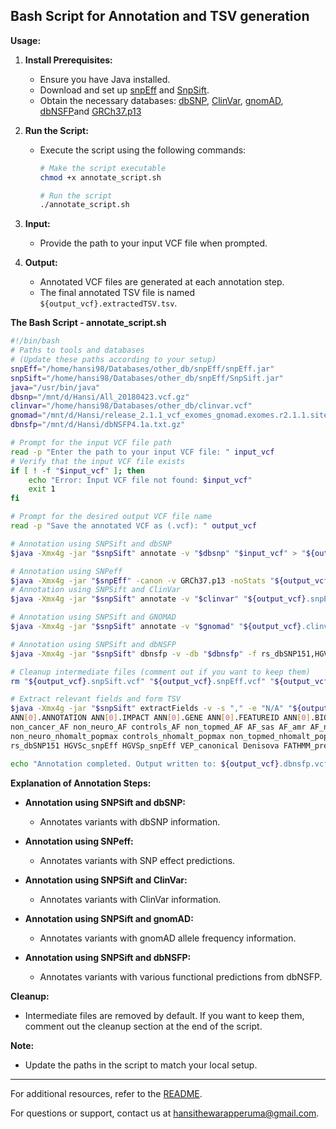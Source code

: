## Bash Script for Annotation and TSV generation

**Usage:**

1. **Install Prerequisites:**
   - Ensure you have Java installed.
   - Download and set up [snpEff](https://pcingola.github.io/SnpEff/) and [SnpSift](https://pcingola.github.io/SnpEff/).
   - Obtain the necessary databases: [dbSNP](https://ftp.ncbi.nih.gov/snp/organisms/human_9606_b151_GRCh37p13/VCF/All_20180423.vcf.gz), [ClinVar](https://ftp.ncbi.nlm.nih.gov/pub/clinvar/vcf_GRCh37/clinvar.vcf.gz), [gnomAD](https://console.cloud.google.com/storage/browser/_details/gcp-public-data--gnomad/release/2.1.1/vcf/exomes/gnomad.exomes.r2.1.1.sites.vcf.bgz), [dbNSFP](https://snpeff.blob.core.windows.net/databases/dbs/GRCh37/dbNSFP_4.1a/dbNSFP4.1a.txt.gz)and [GRCh37.p13](https://ftp.ncbi.nlm.nih.gov/genomes/all/GCF/000/001/405/GCF_000001405.39_GRCh38.p13/)

2. **Run the Script:**

   - Execute the script using the following commands:
     ```bash
     # Make the script executable
     chmod +x annotate_script.sh

     # Run the script
     ./annotate_script.sh
     ```

3. **Input:**
   - Provide the path to your input VCF file when prompted.

4. **Output:**
   - Annotated VCF files are generated at each annotation step.
   - The final annotated TSV file is named `${output_vcf}.extractedTSV.tsv`.

**The Bash Script - annotate_script.sh**
```bash
#!/bin/bash
# Paths to tools and databases
# (Update these paths according to your setup)
snpEff="/home/hansi98/Databases/other_db/snpEff/snpEff.jar"
snpSift="/home/hansi98/Databases/other_db/snpEff/SnpSift.jar"
java="/usr/bin/java"
dbsnp="/mnt/d/Hansi/All_20180423.vcf.gz"
clinvar="/home/hansi98/Databases/other_db/clinvar.vcf"
gnomad="/mnt/d/Hansi/release_2.1.1_vcf_exomes_gnomad.exomes.r2.1.1.sites.vcf.bgz"
dbnsfp="/mnt/d/Hansi/dbNSFP4.1a.txt.gz"

# Prompt for the input VCF file path
read -p "Enter the path to your input VCF file: " input_vcf
# Verify that the input VCF file exists
if [ ! -f "$input_vcf" ]; then
    echo "Error: Input VCF file not found: $input_vcf"
    exit 1
fi

# Prompt for the desired output VCF file name
read -p "Save the annotated VCF as (.vcf): " output_vcf

# Annotation using SNPSift and dbSNP
$java -Xmx4g -jar "$snpSift" annotate -v "$dbsnp" "$input_vcf" > "${output_vcf}.snpSift.vcf"

# Annotation using SNPeff
$java -Xmx4g -jar "$snpEff" -canon -v GRCh37.p13 -noStats "${output_vcf}.snpSift.vcf" > "${output_vcf}.snpEff.vcf" 
# Annotation using SNPSift and ClinVar
$java -Xmx4g -jar "$snpSift" annotate -v "$clinvar" "${output_vcf}.snpEff.vcf" > "${output_vcf}.clinvar.vcf"

# Annotation using SNPSift and GNOMAD
$java -Xmx4g -jar "$snpSift" annotate -v "$gnomad" "${output_vcf}.clinvar.vcf" > "${output_vcf}.gnomad.vcf"

# Annotation using SNPSift and dbNSFP
$java -Xmx4g -jar "$snpSift" dbnsfp -v -db "$dbnsfp" -f rs_dbSNP151,HGVSc_snpEff,HGVSp_snpEff,VEP_canonical,Denisova,FATHMM_pred,fathmm-MKL_coding_score,Eigen-raw_coding,GERP++_RS,phyloP100way_vertebrate,phyloP30way_mammalian,1000Gp3_AF,1000Gp3_SAS_AF,genename,ExAC_AF,phastCons100way_vertebrate,Polyphen2_HDIV_pred,MutationTaster_pred,SIFT_pred,PROVEAN_pred,CADD_raw_hg19,CADD_phred_hg19,gnomAD_exomes_AF,gnomAD_exomes_SAS_AF,ExAC_AF,ExAC_SAS_AF,gnomAD_exomes_SAS_nhomalt,gnomAD_genomes_AF,gnomAD_genomes_nhomalt,gnomAD_genomes_SAS_AF,gnomAD_genomes_SAS_nhomalt,clinvar_id,clinvar_clnsig,clinvar_trait,clinvar_review "${output_vcf}.gnomad.vcf" > "${output_vcf}.dbnsfp.vcf"

# Cleanup intermediate files (comment out if you want to keep them)
rm "${output_vcf}.snpSift.vcf" "${output_vcf}.snpEff.vcf" "${output_vcf}.clinvar.vcf" "${output_vcf}.gnomad.vcf" 

# Extract relevant fields and form TSV
$java -Xmx4g -jar "$snpSift" extractFields -v -s "," -e "N/A" "${output_vcf}.dbnsfp.vcf" FILTER QUAL CHROM POS ID AF REF ALT \
ANN[0].ANNOTATION ANN[0].IMPACT ANN[0].GENE ANN[0].FEATUREID ANN[0].BIOTYPE ANN[0].RANK ANN[0].HGVS_C ANN[0].HGVS_P \
non_cancer_AF non_neuro_AF controls_AF non_topmed_AF AF_sas AF_amr AF_nfe AF_eas AF_afr AF_nfe_onf AF_eas_oea AF_nfe_nwe AF_nfe_seu AF_nfe_swe AF_eas_jpn AF_eas_kor AF_fin AF_asj AF_nfe_est AF_oth \
non_neuro_nhomalt_popmax controls_nhomalt_popmax non_topmed_nhomalt_popmax nhomalt_popmax non_cancer_nhomalt_popmax \
rs_dbSNP151 HGVSc_snpEff HGVSp_snpEff VEP_canonical Denisova FATHMM_pred fathmm-MKL_coding_score Eigen-raw_coding GERP++_RS phyloP100way_vertebrate phyloP30way_mammalian 1000Gp3_AF 1000Gp3_SAS_AF genename ExAC_AF phastCons100way_vertebrate Polyphen2_HDIV_pred MutationTaster_pred SIFT_pred PROVEAN_pred CADD_raw_hg19 CADD_phred_hg19 gnomAD_exomes_AF gnomAD_exomes_SAS_AF ExAC_AF ExAC_SAS_AF gnomAD_exomes_SAS_nhomalt gnomAD_genomes_AF gnomAD_genomes_nhomalt gnomAD_genomes_SAS_AF gnomAD_genomes_SAS_nhomalt clinvar_id clinvar_clnsig clinvar_trait clinvar_review > "${output_vcf}.extractedTSV.tsv"

echo "Annotation completed. Output written to: ${output_vcf}.dbnsfp.vcf and ${output_vcf}.extractedTSV.tsv"

```
**Explanation of Annotation Steps:**

- **Annotation using SNPSift and dbSNP:**
  - Annotates variants with dbSNP information.

- **Annotation using SNPeff:**
  - Annotates variants with SNP effect predictions.

- **Annotation using SNPSift and ClinVar:**
  - Annotates variants with ClinVar information.

- **Annotation using SNPSift and gnomAD:**
  - Annotates variants with gnomAD allele frequency information.

- **Annotation using SNPSift and dbNSFP:**
  - Annotates variants with various functional predictions from dbNSFP.

**Cleanup:**

- Intermediate files are removed by default. If you want to keep them, comment out the cleanup section at the end of the script.

**Note:**
- Update the paths in the script to match your local setup.

---

For additional resources, refer to the [README](https://github.com/Hansi-Thewarapperuma/Inherited_Risk_Detector/blob/master/README.md).

For questions or support, contact us at [hansithewarapperuma@gmail.com](mailto:hansithewarapperuma@gmail.com).
